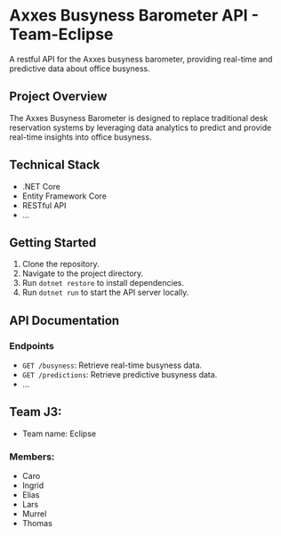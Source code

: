 # Axxes Busyness Barometer API - Team-Eclipse

A restful API for the Axxes busyness barometer, providing real-time and predictive data about office busyness.

## Project Overview

The Axxes Busyness Barometer is designed to replace traditional desk reservation systems by leveraging data analytics to predict and provide real-time insights into office busyness.

## Technical Stack

- .NET Core
- Entity Framework Core
- RESTful API
- ...

## Getting Started

1. Clone the repository.
2. Navigate to the project directory.
3. Run `dotnet restore` to install dependencies.
4. Run `dotnet run` to start the API server locally.

## API Documentation


### Endpoints

- `GET /busyness`: Retrieve real-time busyness data.
- `GET /predictions`: Retrieve predictive busyness data.
- ...

## Team J3​: 
- Team name: Eclipse

### Members:
- Caro
- Ingrid
- Elias
- Lars
- Murrel
- Thomas
